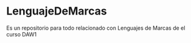 # LenguajeDeMarcas
Es un repositorio para todo relacionado
con Lenguajes de Marcas 
de el curso DAW1
